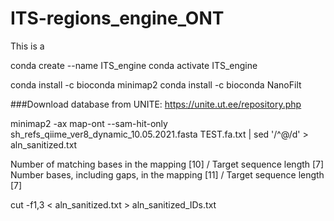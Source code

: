 # ITS-regions_engine_ONT

This is a 




conda create --name ITS_engine
conda activate ITS_engine

conda install -c bioconda minimap2
conda install -c bioconda NanoFilt

###Download database from UNITE: https://unite.ut.ee/repository.php

minimap2 -ax map-ont --sam-hit-only sh_refs_qiime_ver8_dynamic_10.05.2021.fasta TEST.fa.txt | sed '/^@/d' > aln_sanitized.txt

Number of matching bases in the mapping [10] / Target sequence length [7]
Number bases, including gaps, in the mapping [11] / Target sequence length [7]


cut -f1,3 < aln_sanitized.txt > aln_sanitized_IDs.txt
 
